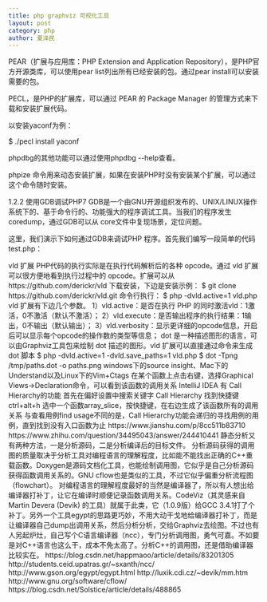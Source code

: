 ```yaml
---
title: php graphviz 可视化工具
layout: post
category: php
author: 夏泽民
---
```

PEAR（扩展与应用库：PHP Extension and Application Repository），是PHP官方开源类库，可以使用pear list列出所有已经安装的包。通过pear install可以安装需要的包。

PECL，是PHP的扩展库，可以通过 PEAR 的 Package Manager 的管理方式来下载和安装扩展代码。

以安装yaconf为例：

$ ./pecl install yaconf

phpdbg的其他功能可以通过使用phpdbg --help查看。

phpize 命令用来动态安装扩展，如果在安装PHP时没有安装某个扩展，可以通过这个命令随时安装。

1.2.2 使用GDB调试PHP7
GDB是一个由GNU开源组织发布的、UNIX/LINUX操作系统下的、基于命令行的、功能强大的程序调试工具。当我们的程序发生coredump，通过GDB可以从 core文件中复现场景，定位问题。

这里，我们演示下如何通过GDB来调试PHP 程序。首先我们编写一段简单的代码test.php：

<?php

$a = '1';

echo $a;

下面我们开始进行gdb调试，运行gdb php:

$ gdb php

 (gdb)

使用b命令在main函数入口增加断点：

(gdb) b main

Breakpoint 1 at 0x797df0: file /home/vagrant/php7/php-7.1.0/sapi/cli/php_cli.c, line 1181.

使用r命令运行test.php

(gdb) r test.php

对于在php-fpm下运行的 PHP 程序如何调试呢？
output/conf/php-fpm.conf

// 添加以下配置项

[www.local]

pm=static

pm.max_children=1

pm.start_servers=1

pm.min_spare_servers=1

pm.max_spare_servers=1

$ gdb php

(gdb) attach 4458
<!-- more -->
vld 扩展
PHP代码的执行实际是在执行代码解析后的各种 opcode。通过 vld 扩展可以很方便地看到执行过程中的 opcode。扩展可以从 https://github.com/derickr/vld 下载安装，下边是安装示例：

$ git clone https://github.com/derickr/vld.git

命令行执行：

$ php -dvld.active=1 vld.php

vld 扩展有下边几个参数。

1）vld.active：是否在执行 PHP 的同时激活vld：1激活，0不激活（默认不激活）；

2）vld.execute：是否输出程序的执行结果：1输出，0不输出（默认输出）；

3）vld.verbosity：显示更详细的opcode信息，开启后可以显示每个opcode的操作数的类型等信息；

dot 是一种描述图形的语言，可以由Graphviz工具包来绘制 dot 描述的图形。vld 扩展可以直接通过命令来生成dot 脚本

$ php -dvld.active=1 -dvld.save_paths=1 vld.php

$ dot -Tpng /tmp/paths.dot -o paths.png


windows下的source insight、Mac下的Understand以及Linux下的Vim+Ctags

在某个函数上点击右键，选择Graphical Views→Declaration命令，可以看到该函数的调用关系

IntelliJ IDEA 有 Call Hierarchy的功能

首先在偏好设置中搜索关键字 Call Hierarchy

找到快捷键 ctrl+alt+h

选中一个函数array_slice，按快捷键，在右边生成了该函数所有的调用关系

与查看用例find usage不同的是，Call Hierarchy功能会递归的寻找用例的用例，直到找到没有入口函数为止


https://www.jianshu.com/p/8cc511b83710

https://www.zhihu.com/question/34495043/answer/244410441

静态分析又有两种方法，一是分析源码，二是分析编译后的目标文件。

分析源码获得的调用图的质量取决于分析工具对编程语言的理解程度，比如能不能找出正确的C++重载函数。Doxygen是源码文档化工具，也能绘制调用图，它似乎是自己分析源码获得函数调用关系的。GNU cflow也是类似的工具，不过它似乎偏重分析流程图（flowchart）。

对编程语言的理解程度最好的当然是编译器了，所以有人想出给编译器打补丁，让它在编译时顺便记录函数调用关系。CodeViz<!--StartFragment -->（其灵感来自Martin Devera (Devik) 的工具）就属于此类，它（1.0.9版）给GCC 3.4.1打了个补丁。另外一个工具egypt的思路更巧妙，不用大动干戈地给编译器打补丁，而是让编译器自己dump出调用关系，然后分析分析，交给Graphviz去绘图。不过也有人另起炉灶，自己写个C语言编译器（ncc），专门分析调用图，勇气可嘉。不如要是对C++语言也这么干，成本不免太高了。分析C++的调用图，还是借助编译器比较实在。

https://blog.csdn.net/happmaoo/article/details/83201305
http://students.ceid.upatras.gr/~sxanth/ncc/
http://www.gson.org/egypt/egypt.html

http://luxik.cdi.cz/~devik/mm.htm
http://www.gnu.org/software/cflow/
https://blog.csdn.net/Solstice/article/details/488865
